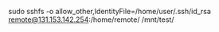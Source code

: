 sudo sshfs -o allow_other,IdentityFile=/home/user/.ssh/id_rsa remote@131.153.142.254:/home/remote/ /mnt/test/

